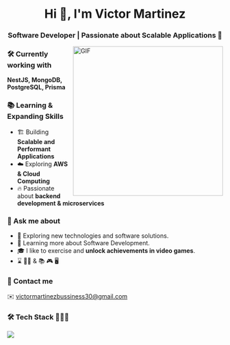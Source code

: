 <h1 align="center"> Hi 👋, I'm Victor Martinez </h1>
<h3 align="center">Software Developer | Passionate about Scalable Applications 🚀</h3>
<!--Intro start-->
<img align="right" alt="GIF" height="350px" src="https://miro.medium.com/v2/resize:fit:640/1*MwSdCm7vhPZbs2EZ71lY7w.gif" />

<!--Intro end-->

### 🛠 Currently working with  
**NestJS, MongoDB, PostgreSQL, Prisma**

### 📚 Learning & Expanding Skills  
- 🏗 Building **Scalable and Performant Applications**  
- ☁️ Exploring **AWS & Cloud Computing**  
- 🔥 Passionate about **backend development & microservices**  

### 💬 Ask me about  
- 🤔 Exploring new technologies and software solutions.
- 📖 Learning more about Software Development.
- 🎓 I like to exercise and **unlock achievements in video games**.
- ⌛️ 🏋️‍♂️ &  📚 🎮 🖥️

### 📩 Contact me  
✉️ victormartinezbussiness30@gmail.com  

### 🛠 Tech Stack 👨🏻‍💻
<!--h1 without bottom border-->

<!--tech stack icons-->
<p align="left">
  <a href="https://skillicons.dev">
    <img src="https://skillicons.dev/icons?i=nestjs,git,rabbitmq,aws,sqlite,jest,docker,express,sequelize,js,redis,mongodb,nginx,mysql,nodejs,kubernetes,supabase,googlecloud,postman,postgresql,npm,prisma,ts,vscode&perline=12" />
  </a>
</p>

